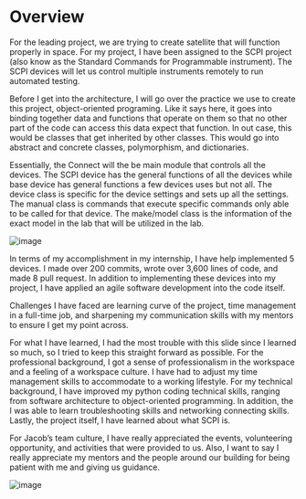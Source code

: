 # Overview

For the leading project, we are trying to create satellite that will function properly in space. For my project, I have been assigned to the SCPI project (also know as the Standard Commands for Programmable instrument). The SCPI devices will let us control multiple instruments remotely to run automated testing.

Before I get into the architecture, I will go over the practice we use to create this project, object-oriented programing.  Like it says here, it goes into binding together data and functions that operate on them so that no other part of the code can access this data expect that function. In out case, this would be classes that get inherited by other classes. This would go into abstract and concrete classes, polymorphism, and dictionaries. 

Essentially, the Connect will the be main module that controls all the devices. The SCPI device has the general functions of all the devices while base device has general functions a few devices uses but not all.  The device class is specific for the device settings and sets up all the settings. The manual class is commands that execute specific commands only able to be called for that device. The make/model class is the information of the exact model in the lab that will be utilized in the lab. 

![image](https://github.com/jameshuang12/scpi-jacobs/assets/114640234/5cde6cd9-8c89-465c-b956-56880c734586)

In terms of my accomplishment in my internship, I have help implemented 5 devices. I made over 200 commits, wrote over 3,600 lines of code, and made 8 pull request. In addition to implementing these devices into my project, I have applied an agile software development into the code itself. 
  
Challenges I have faced are learning curve of the project, time management in a full-time job, and sharpening my communication skills with my mentors to ensure I get my point across.

For what I have learned, I had the most trouble with this slide since I learned so much, so I tried to keep this straight forward as possible. For the professional background, I got a sense of professionalism in the workspace and a feeling of a workspace culture. I have had to adjust my time management skills to accommodate to a working lifestyle.   For my technical background, I have improved my python coding technical skills, ranging from software architecture to object-oriented programming. In addition, the I was able to learn troubleshooting skills and networking connecting skills. Lastly, the project itself, I have learned about what SCPI is.

For Jacob’s team culture, I have really appreciated the events, volunteering opportunity, and activities that were provided to us. Also, I want to say I really appreciate my mentors and the people around our building for being patient with me and giving us guidance. 

![image](https://github.com/jameshuang12/scpi-jacobs/assets/114640234/fd29715e-36bd-4a5d-bb9f-fab483fbc0c8)
